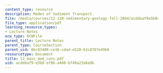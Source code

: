 ```yaml
---
content_type: resource
description: Modes of Sediment Transport.
file: /media/courses/12-110-sedimentary-geology-fall-2004/acddeaf9e5b8ef9ba460b749a23a6a9b_l2_mass_mom_cons.pdf
file_type: application/pdf
learning_resource_types:
- Lecture Notes
ocw_type: OCWFile
parent_title: Lecture Notes
parent_type: CourseSection
parent_uid: 0bc83409-ce1b-cdad-e528-62c8707e49b6
resourcetype: Document
title: l2_mass_mom_cons.pdf
uid: acddeaf9-e5b8-ef9b-a460-b749a23a6a9b
---
```

